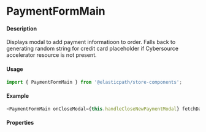 # PaymentFormMain

#### Description

Displays modal to add payment informatioon to order. Falls back to generating random string for credit card placeholder if Cybersource accelerator resource is not present.

#### Usage

```js
import { PaymentFormMain } from '@elasticpath/store-components';
```

#### Example

```js
<PaymentFormMain onCloseModal={this.handleCloseNewPaymentModal} fetchData={this.fetchOrderData} />
```

#### Properties

<!-- PROPS -->
